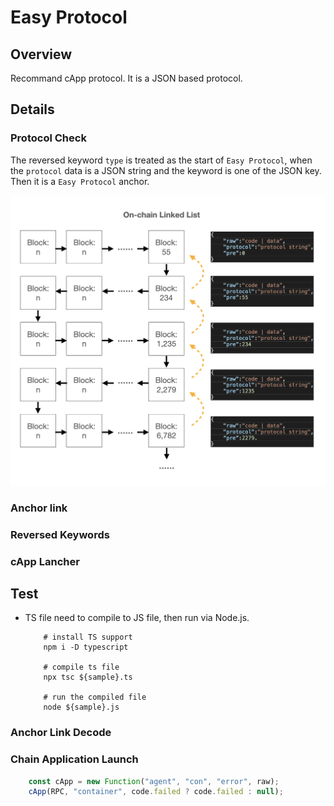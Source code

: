 # Easy Protocol

## Overview

Recommand cApp protocol. It is a JSON based protocol.

## Details

### Protocol Check

The reversed keyword `type` is treated as the start of `Easy Protocol`, when the `protocol` data is a JSON string and the keyword is one of the JSON key. Then it is a `Easy Protocol` anchor.

![Easy Protocol Decode Map](../images/on_chain_linked_list.png)

### Anchor link

### Reversed Keywords

### cApp Lancher

## Test

- TS file need to compile to JS file, then run via Node.js.

    ```SHELL
        # install TS support
        npm i -D typescript

        # compile ts file
        npx tsc ${sample}.ts

        # run the compiled file
        node ${sample}.js
    ```

### Anchor Link Decode

### Chain Application Launch

```javascript
    const cApp = new Function("agent", "con", "error", raw);
    cApp(RPC, "container", code.failed ? code.failed : null);
```
